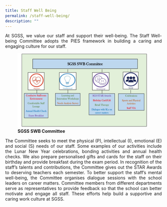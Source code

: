 ```yaml
---
title: Staff Well Being
permalink: /staff-well-being/
description: ""
---
```

<p style="text-align: justify;"> At SGSS, we value our staff and support their well-being. The Staff Well-being Committee adopts the PIES framework in building a caring and engaging culture for our staff. </p>

<figure>
<img src="/images/Staff%20Well%20Being/Slide1-2-1024x576.jpg">
<figcaption> <strong> SGSS SWB Committee </strong> </figcaption>
</figure>

<p style="text-align: justify;"> The Committee seeks to meet the physical (P), intellectual (I), emotional (E) and social (S) needs of our staff. Some examples of our activities include the Lunar New Year celebrations, bonding activities and annual health checks. We also prepare personalised gifts and cards for the staff on their birthday and provide breakfast during the exam period. In recognition of the staff’s talents and contributions, the Committee gives out the STAR Awards to deserving teachers each semester. To better support the staff’s mental well-being, the Committee organises dialogue sessions with the school leaders on career matters. Committee members from different departments serve as representatives to provide feedback so that the school can better motivate and engage all staff. These efforts help build a supportive and caring work culture at SGSS. </p>